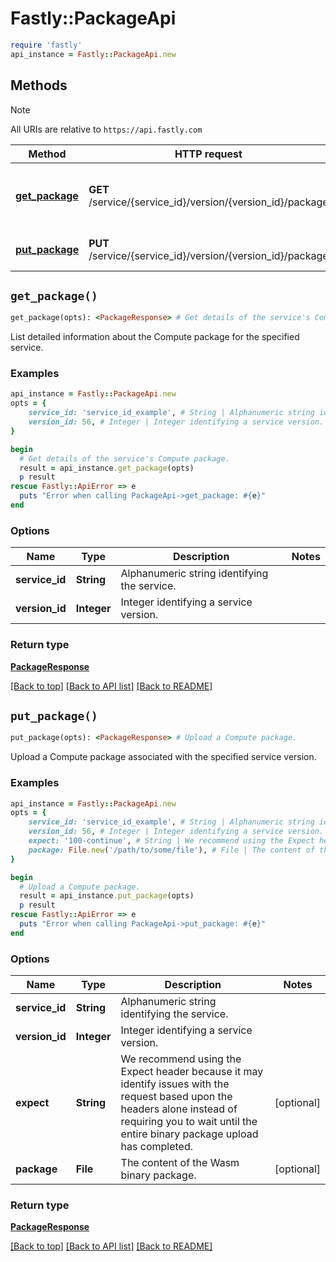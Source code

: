 # Fastly::PackageApi


```ruby
require 'fastly'
api_instance = Fastly::PackageApi.new
```

## Methods

> [!NOTE]
> All URIs are relative to `https://api.fastly.com`

Method | HTTP request | Description
------ | ------------ | -----------
[**get_package**](PackageApi.md#get_package) | **GET** /service/{service_id}/version/{version_id}/package | Get details of the service&#39;s Compute package.
[**put_package**](PackageApi.md#put_package) | **PUT** /service/{service_id}/version/{version_id}/package | Upload a Compute package.


## `get_package()`

```ruby
get_package(opts): <PackageResponse> # Get details of the service's Compute package.
```

List detailed information about the Compute package for the specified service.

### Examples

```ruby
api_instance = Fastly::PackageApi.new
opts = {
    service_id: 'service_id_example', # String | Alphanumeric string identifying the service.
    version_id: 56, # Integer | Integer identifying a service version.
}

begin
  # Get details of the service's Compute package.
  result = api_instance.get_package(opts)
  p result
rescue Fastly::ApiError => e
  puts "Error when calling PackageApi->get_package: #{e}"
end
```

### Options

| Name | Type | Description | Notes |
| ---- | ---- | ----------- | ----- |
| **service_id** | **String** | Alphanumeric string identifying the service. |  |
| **version_id** | **Integer** | Integer identifying a service version. |  |

### Return type

[**PackageResponse**](PackageResponse.md)

[[Back to top]](#) [[Back to API list]](../../README.md#endpoints)
[[Back to README]](../../README.md)
## `put_package()`

```ruby
put_package(opts): <PackageResponse> # Upload a Compute package.
```

Upload a Compute package associated with the specified service version.

### Examples

```ruby
api_instance = Fastly::PackageApi.new
opts = {
    service_id: 'service_id_example', # String | Alphanumeric string identifying the service.
    version_id: 56, # Integer | Integer identifying a service version.
    expect: '100-continue', # String | We recommend using the Expect header because it may identify issues with the request based upon the headers alone instead of requiring you to wait until the entire binary package upload has completed.
    package: File.new('/path/to/some/file'), # File | The content of the Wasm binary package.
}

begin
  # Upload a Compute package.
  result = api_instance.put_package(opts)
  p result
rescue Fastly::ApiError => e
  puts "Error when calling PackageApi->put_package: #{e}"
end
```

### Options

| Name | Type | Description | Notes |
| ---- | ---- | ----------- | ----- |
| **service_id** | **String** | Alphanumeric string identifying the service. |  |
| **version_id** | **Integer** | Integer identifying a service version. |  |
| **expect** | **String** | We recommend using the Expect header because it may identify issues with the request based upon the headers alone instead of requiring you to wait until the entire binary package upload has completed. | [optional] |
| **package** | **File** | The content of the Wasm binary package. | [optional] |

### Return type

[**PackageResponse**](PackageResponse.md)

[[Back to top]](#) [[Back to API list]](../../README.md#endpoints)
[[Back to README]](../../README.md)
